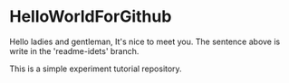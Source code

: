 # HelloWorldForGithub

Hello ladies and gentleman, It's nice to meet you.
The sentence above is write in the 'readme-idets' branch.

This is a simple experiment tutorial repository.
